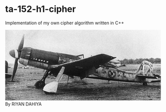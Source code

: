 # ta-152-h1-cipher
Implementation of my own cipher algorithm written in C++

![alt text](https://raw.githubusercontent.com/fl4vus/ta-152-h1-cipher/main/Focke_Wulf_Ta152.jpg)
By RIYAN DAHIYA
